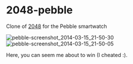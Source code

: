 2048-pebble
===========

Clone of [2048](https://github.com/gabrielecirulli/2048) for the Pebble smartwatch

![pebble-screenshot_2014-03-15_21-50-30](https://f.cloud.github.com/assets/667720/2429976/7d691394-acad-11e3-8cb4-3e72c517db17.png)
![pebble-screenshot_2014-03-15_21-50-05](https://f.cloud.github.com/assets/667720/2429977/87a7639c-acad-11e3-972c-7223b02f77d9.png)

Here, you can seem me about to win (I cheated :).
